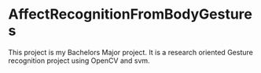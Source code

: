 AffectRecognitionFromBodyGestures
=================================

This project is my Bachelors Major project. It is a research oriented Gesture recognition project using OpenCV and svm. 
